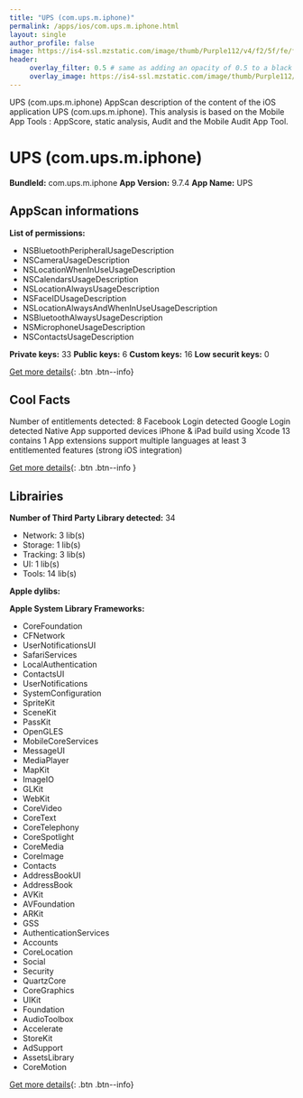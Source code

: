 ```yaml
---
title: "UPS (com.ups.m.iphone)"
permalink: /apps/ios/com.ups.m.iphone.html
layout: single
author_profile: false
image: https://is4-ssl.mzstatic.com/image/thumb/Purple112/v4/f2/5f/fe/f25ffe94-9218-b91e-7c22-cafeb5704d1f/AppIcons-1x_U007emarketing-3-0-85-220.png/512x512bb.jpg
header: 
     overlay_filter: 0.5 # same as adding an opacity of 0.5 to a black background
     overlay_image: https://is4-ssl.mzstatic.com/image/thumb/Purple112/v4/f2/5f/fe/f25ffe94-9218-b91e-7c22-cafeb5704d1f/AppIcons-1x_U007emarketing-3-0-85-220.png/512x512bb.jpg
---
```

UPS (com.ups.m.iphone) AppScan description of the content of the iOS application UPS (com.ups.m.iphone). This analysis is based on the Mobile App Tools : AppScore, static analysis, Audit and the Mobile Audit App Tool.

# UPS (com.ups.m.iphone)

**BundleId:** com.ups.m.iphone
**App Version:** 9.7.4
**App Name:** UPS


## AppScan informations 

**List of permissions:** 
- NSBluetoothPeripheralUsageDescription
- NSCameraUsageDescription
- NSLocationWhenInUseUsageDescription
- NSCalendarsUsageDescription
- NSLocationAlwaysUsageDescription
- NSFaceIDUsageDescription
- NSLocationAlwaysAndWhenInUseUsageDescription
- NSBluetoothAlwaysUsageDescription
- NSMicrophoneUsageDescription
- NSContactsUsageDescription
  
  
**Private keys:** 33
**Public keys:** 6
**Custom keys:** 16
**Low securit keys:** 0
  
[Get more details](/pricing.html){: .btn .btn--info}

## Cool Facts

Number of entitlements detected: 8
Facebook Login detected
Google Login detected
Native App
supported devices iPhone & iPad
build using Xcode 13
contains 1 App extensions
support multiple languages
at least 3 entitlemented features (strong iOS integration)
  
[Get more details](/pricing.html){: .btn .btn--info }

## Librairies 
**Number of Third Party Library detected:** 34
- Network: 3 lib(s)
- Storage: 1 lib(s)
- Tracking: 3 lib(s)
- UI: 1 lib(s)
- Tools: 14 lib(s)


**Apple dylibs:**


**Apple System Library Frameworks:**
- CoreFoundation
- CFNetwork
- UserNotificationsUI
- SafariServices
- LocalAuthentication
- ContactsUI
- UserNotifications
- SystemConfiguration
- SpriteKit
- SceneKit
- PassKit
- OpenGLES
- MobileCoreServices
- MessageUI
- MediaPlayer
- MapKit
- ImageIO
- GLKit
- WebKit
- CoreVideo
- CoreText
- CoreTelephony
- CoreSpotlight
- CoreMedia
- CoreImage
- Contacts
- AddressBookUI
- AddressBook
- AVKit
- AVFoundation
- ARKit
- GSS
- AuthenticationServices
- Accounts
- CoreLocation
- Social
- Security
- QuartzCore
- CoreGraphics
- UIKit
- Foundation
- AudioToolbox
- Accelerate
- StoreKit
- AdSupport
- AssetsLibrary
- CoreMotion


  
[Get more details](/pricing.html){: .btn .btn--info}

